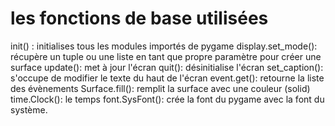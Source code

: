 # les fonctions de base utilisées 
init() : initialises tous les modules importés de pygame 
display.set_mode(): récupère un tuple ou une liste en tant que propre paramètre pour créer une surface
update(): met à jour l'écran
quit(): désinitialise l'écran
set_caption(): s'occupe de modifier le texte du haut de l'écran
event.get(): retourne la liste des évènements
Surface.fill(): remplit la surface avec une couleur (solid)
time.Clock(): le temps 
font.SysFont(): crée la font du pygame avec la font du système.


